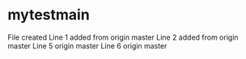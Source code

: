 # mytestmain
File created
Line 1 added from origin master
Line 2 added from origin master
Line 5 origin master
Line 6 origin master
